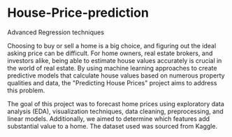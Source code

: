 # House-Price-prediction
Advanced Regression techniques


Choosing to buy or sell a home is a big choice, and figuring out the ideal asking price can be 
difficult. For home owners, real estate brokers, and investors alike, being able to estimate 
house values accurately is crucial in the world of real estate. By using machine learning 
approaches to create predictive models that calculate house values based on numerous 
property qualities and data, the "Predicting House Prices" project aims to address this 
problem.

The goal of this project was to forecast home prices using exploratory data analysis (EDA), 
visualization techniques, data cleaning, preprocessing, and linear models. Additionally, we 
aimed to determine which features add substantial value to a home. The dataset used was 
sourced from Kaggle.
